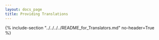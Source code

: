 ```yaml
---
layout: docs_page
title: Providing Translations
---
```


{% include-section "../../../../README_for_Translators.md" no-header=True %}
